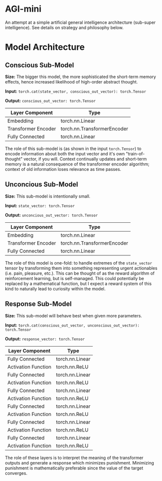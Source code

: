 # AGI-mini
An attempt at a simple artificial general intelligence architecture (sub-super intelligence). See details on strategy and philosophy below.

# Model Architecture
## Conscious Sub-Model

**Size:** The bigger this model, the more sophisticated the short-term memory effects, hence increased likelihood of high-order abstract thought.

**Input:** `torch.cat(state_vector, conscious_out_vector): torch.Tensor`

**Output:** `conscious_out_vector: torch.Tensor`

|   Layer Component   |              Type                |
|---------------------|----------------------------------|
|      Embedding      |         torch.nn.Linear          |
| Transformer Encoder |    torch.nn.TransformerEncoder   |
|   Fully Connected   |         torch.nn.Linear          |

The role of this sub-model is (as shown in the input `torch.Tensor`) to encode information about both the input vector and it's own "train-of-thought" vector, if you will. Context continually updates and short-term memory is a natural consequence of the transformer encoder algorithm; context of old information loses relevance as time passes.

## Unconcious Sub-Model

**Size:** This sub-model is intentionally small.

**Input:** `state_vector: torch.Tensor`

**Output:** `unconcious_out_vector: torch.Tensor`

|   Layer Component   |              Type                |
|---------------------|----------------------------------|
|      Embedding      |         torch.nn.Linear          |
| Transformer Encoder |    torch.nn.TransformerEncoder   |
|   Fully Connected   |         torch.nn.Linear          |

The role of this model is one-fold: to handle extremes of the `state_vector` tensor by transforming them into something representing urgent actionables (i.e. pain, pleasure, etc.). This can be thought of as the reward algorithm of reinforcement learning, but is self-managed. This could potentially be replaced by a mathematical function, but I expect a reward system of this kind to naturally lead to curiosity within the model.

## Response Sub-Model

**Size:** This sub-model will behave best when given more parameters.

**Input:** `torch.cat(conscious_out_vector, unconscious_out_vector): torch.Tensor`

**Output:** `response_vector: torch.Tensor`

|   Layer Component   |              Type                |
|---------------------|----------------------------------|
|   Fully Connected   |         torch.nn.Linear          |
| Activation Function |          torch.nn.ReLU           |
|   Fully Connected   |         torch.nn.Linear          |
| Activation Function |          torch.nn.ReLU           |
|   Fully Connected   |         torch.nn.Linear          |
| Activation Function |          torch.nn.ReLU           |
|   Fully Connected   |         torch.nn.Linear          |
| Activation Function |          torch.nn.ReLU           |
|   Fully Connected   |         torch.nn.Linear          |
| Activation Function |          torch.nn.ReLU           |
|   Fully Connected   |         torch.nn.Linear          |
| Activation Function |          torch.nn.ReLU           |

The role of these layers is to interpret the meaning of the transformer outputs and generate a response which minimizes punishment. Minimizing punishment is mathematically preferable since the value of the target converges.